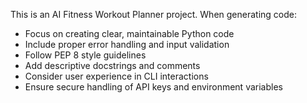 <!-- Use this file to provide workspace-specific custom instructions to Copilot. For more details, visit https://code.visualstudio.com/docs/copilot/copilot-customization#_use-a-githubcopilotinstructionsmd-file -->

This is an AI Fitness Workout Planner project. When generating code:

-   Focus on creating clear, maintainable Python code
-   Include proper error handling and input validation
-   Follow PEP 8 style guidelines
-   Add descriptive docstrings and comments
-   Consider user experience in CLI interactions
-   Ensure secure handling of API keys and environment variables
